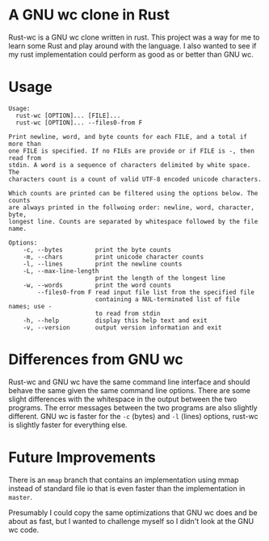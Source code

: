 A GNU wc clone in Rust
======================
Rust-wc is a GNU wc clone written in rust. This project was a way for me to
learn some Rust and play around with the language. I also wanted to see if my
rust implementation could perform as good as or better than GNU wc.

Usage
=====
```
Usage:
  rust-wc [OPTION]... [FILE]...
  rust-wc [OPTION]... --files0-from F

Print newline, word, and byte counts for each FILE, and a total if more than
one FILE is specified. If no FILEs are provide or if FILE is -, then read from
stdin. A word is a sequence of characters delimited by white space. The
characters count is a count of valid UTF-8 encoded unicode characters.

Which counts are printed can be filtered using the options below. The counts
are always printed in the follwoing order: newline, word, character, byte,
longest line. Counts are separated by whitespace followed by the file name.

Options:
    -c, --bytes         print the byte counts
    -m, --chars         print unicode character counts
    -l, --lines         print the newline counts
    -L, --max-line-length 
                        print the length of the longest line
    -w, --words         print the word counts
        --files0-from F read input file list from the specified file
                        containing a NUL-terminated list of file names; use -
                        to read from stdin
    -h, --help          display this help text and exit
    -v, --version       output version information and exit
```

Differences from GNU wc
=======================
Rust-wc and GNU wc have the same command line interface and should behave the
same given the same command line options. There are some slight differences
with the whitespace in the output between the two programs. The error messages
between the two programs are also slightly different. GNU wc is faster for the
`-c` (bytes) and `-l` (lines) options, rust-wc is slightly faster for
everything else.

Future Improvements
===================
There is an `mmap` branch that contains an implementation using mmap instead of
standard file io that is even faster than the implementation in `master`.

Presumably I could copy the same optimizations that GNU wc does and be about as
fast, but I wanted to challenge myself so I didn't look at the GNU wc code.
